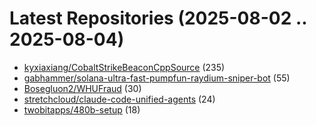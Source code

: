 # Latest Repositories (2025-08-02 .. 2025-08-04)

- [kyxiaxiang/CobaltStrikeBeaconCppSource](https://github.com/kyxiaxiang/CobaltStrikeBeaconCppSource) (235)
- [gabhammer/solana-ultra-fast-pumpfun-raydium-sniper-bot](https://github.com/gabhammer/solana-ultra-fast-pumpfun-raydium-sniper-bot) (55)
- [Bosegluon2/WHUFraud](https://github.com/Bosegluon2/WHUFraud) (30)
- [stretchcloud/claude-code-unified-agents](https://github.com/stretchcloud/claude-code-unified-agents) (24)
- [twobitapps/480b-setup](https://github.com/twobitapps/480b-setup) (18)
